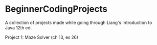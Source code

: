 # BeginnerCodingProjects
A collection of projects made while going through Liang's Introduction to Java 12th ed.

Project 1: Maze Solver (ch 13, ex 26)
